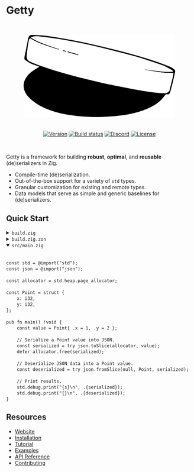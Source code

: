 # Getty

<br>

<p align="center">
  <img alt="Getty" src="https://github.com/getty-zig/logo/blob/main/getty-solid.svg" width="410px">
  <br>
  <br>
  <br>
  <a href="https://github.com/getty-zig/getty/releases/latest"><img alt="Version" src="https://img.shields.io/github/v/release/getty-zig/getty?include_prereleases&label=version"></a>
  <a href="https://github.com/getty-zig/getty/actions/workflows/test.yml"><img alt="Build status" src="https://img.shields.io/github/actions/workflow/status/getty-zig/getty/test.yml?branch=develop" /></a>
  <a href="https://discord.gg/njDA67U5ph"><img alt="Discord" src="https://img.shields.io/discord/1016029822172024955?color=7289da&label=discord" /></a>
  <a href="https://github.com/getty-zig/getty/blob/main/LICENSE"><img alt="License" src="https://img.shields.io/badge/license-MIT-blue"></a>
</p>

<br>

Getty is a framework for building __robust__, __optimal__, and __reusable__ (de)serializers in Zig.

- Compile-time (de)serialization.
- Out-of-the-box support for a variety of `std` types.
- Granular customization for existing and remote types.
- Data models that serve as simple and generic baselines for (de)serializers.

## Quick Start

<details>
<summary>
  <code>build.zig</code>
</summary>
<br>

```zig
const std = @import("std");

pub fn build(b: *std.Build) void {
    const target = b.standardTargetOptions(.{});
    const optimize = b.standardOptimizeOption(.{});

    const opts = .{ .target = target, .optimize = optimize };
    const json_mod = b.dependency("json", opts).module("json");

    const exe = b.addExecutable(.{
        .name = "quick-start",
        .root_source_file = .{ .path = "src/main.zig" },
        .target = target,
        .optimize = optimize,
    });

    exe.addModule("json", json_mod);

    const run_cmd = b.addRunArtifact(exe);
    const run_step = b.step("run", "Run the app");
    run_step.dependOn(&run_cmd.step);
}
```

</details>

<details>
<summary>
  <code>build.zig.zon</code>
</summary>
<br>

```zig
.{
    .name = "quick-start",
    .version = "0.0.0",
    .dependencies = .{
        .json = .{
            .url = "https://github.com/getty-zig/json/archive/5a64449.tar.gz",
            .hash = "122087fe6d2b141548103e98e4324ac0ab889e7d50d82e186f396d90f55a942aef61",
        },
    },
}
```

</details>

<details open>
<summary>
  <code>src/main.zig</code>
</summary>
<br>

```zig
const std = @import("std");
const json = @import("json");

const allocator = std.heap.page_allocator;

const Point = struct {
    x: i32,
    y: i32,
};

pub fn main() !void {
    const value = Point{ .x = 1, .y = 2 };

    // Serialize a Point value into JSON.
    const serialized = try json.toSlice(allocator, value);
    defer allocator.free(serialized);

    // Deserialize JSON data into a Point value.
    const deserialized = try json.fromSlice(null, Point, serialized);

    // Print results.
    std.debug.print("{s}\n", .{serialized});
    std.debug.print("{}\n", .{deserialized});
}
```

</details>

## Resources

- [Website](https://getty.so/)
- [Installation](https://getty.so/user-guide/installation/)
- [Tutorial](https://getty.so/user-guide/tutorial/)
- [Examples](examples)
- [API Reference](https://docs.getty.so/)
- [Contributing](https://getty.so/contributing/)
